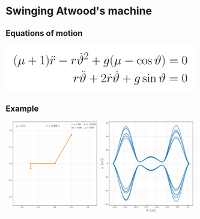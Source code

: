 # Swinging Atwood's machine

## Equations of motion
![ode](./ode_atwood.png)

## Example
![example](./atwood.gif)
